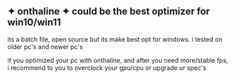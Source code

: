 ✦ onthaline ✦
     could be the best optimizer for win10/win11 
---------------------------------------------------
its a batch file, open source but its make best opt
for windows. i tested on older pc's and newer pc's

if you optimized your pc with onthaline, and after
you need more/stable fps, i recommend to you to
overclock your gpu/cpu or upgrade ur spec's


